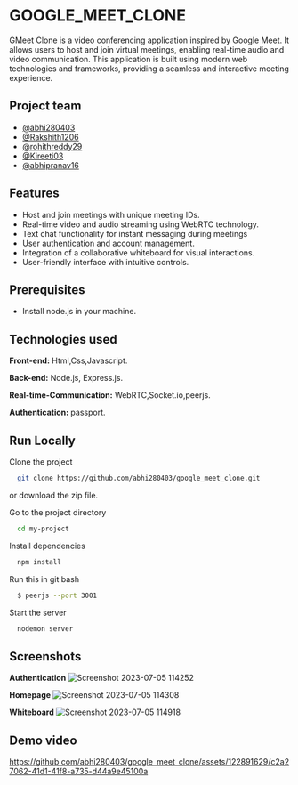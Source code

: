 
# GOOGLE_MEET_CLONE

GMeet Clone is a video conferencing application inspired by Google Meet. It allows users to host and join virtual meetings, enabling real-time audio and video communication. This application is built using modern web technologies and frameworks, providing a seamless and interactive meeting experience.



## Project team
- [@abhi280403](https://github.com/abhi280403)
- [@Rakshith1206](https://github.com/Rakshith1206)
- [@rohithreddy29](https://github.com/rohithreddy29)
- [@Kireeti03](https://github.com/Kireeti03)
- [@abhipranav16](https://github.com/abhipranav16)


## Features

- Host and join meetings with unique meeting IDs.
- Real-time video and audio streaming using WebRTC technology.
- Text chat functionality for instant messaging during meetings
- User authentication and account management.
- Integration of a collaborative whiteboard for visual interactions.
- User-friendly interface with intuitive controls.


## Prerequisites
- Install node.js in your machine.
## Technologies used

**Front-end:** Html,Css,Javascript.

**Back-end:** Node.js, Express.js.

**Real-time-Communication:** WebRTC,Socket.io,peerjs.

**Authentication:** passport.
## Run Locally

Clone the project

```bash
  git clone https://github.com/abhi280403/google_meet_clone.git
```
or download the zip file.

Go to the project directory

```bash
  cd my-project
```

Install dependencies

```bash
  npm install
```
Run this in git bash
```bash
  $ peerjs --port 3001
```
Start the server

```bash
  nodemon server
```

## Screenshots

**Authentication**
![Screenshot 2023-07-05 114252](https://github.com/abhi280403/google_meet_clone/assets/122891629/70018b39-b5e5-4e65-ba40-4a06402756a5)

**Homepage**
![Screenshot 2023-07-05 114308](https://github.com/abhi280403/google_meet_clone/assets/122891629/c375d8b6-d093-45ef-8608-373ea66d794f)



**Whiteboard**
![Screenshot 2023-07-05 114918](https://github.com/abhi280403/google_meet_clone/assets/122891629/995f62ff-10fd-46b2-9d81-825e1db8f6f2)


## Demo video


https://github.com/abhi280403/google_meet_clone/assets/122891629/c2a27062-41d1-41f8-a735-d44a9e45100a




